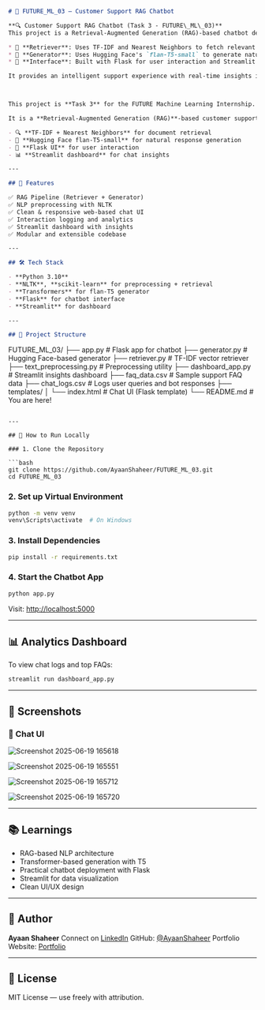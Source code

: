 
```markdown
# 🤖 FUTURE_ML_03 – Customer Support RAG Chatbot

**🔍 Customer Support RAG Chatbot (Task 3 - FUTURE\_ML\_03)**
This project is a Retrieval-Augmented Generation (RAG)-based chatbot designed to handle customer support queries using a hybrid approach:

* 🔹 **Retriever**: Uses TF-IDF and Nearest Neighbors to fetch relevant FAQs
* 🔹 **Generator**: Uses Hugging Face's `flan-T5-small` to generate natural language responses
* 🔹 **Interface**: Built with Flask for user interaction and Streamlit for analytics

It provides an intelligent support experience with real-time insights into common queries and usage patterns.



This project is **Task 3** for the FUTURE Machine Learning Internship.

It is a **Retrieval-Augmented Generation (RAG)**-based customer support chatbot capable of answering queries using a combination of:

- 🔍 **TF-IDF + Nearest Neighbors** for document retrieval
- 🧠 **Hugging Face flan-T5-small** for natural response generation
- 💬 **Flask UI** for user interaction
- 📊 **Streamlit dashboard** for chat insights

---

## 🚀 Features

✅ RAG Pipeline (Retriever + Generator)  
✅ NLP preprocessing with NLTK  
✅ Clean & responsive web-based chat UI  
✅ Interaction logging and analytics  
✅ Streamlit dashboard with insights  
✅ Modular and extensible codebase  

---

## 🛠️ Tech Stack

- **Python 3.10**
- **NLTK**, **scikit-learn** for preprocessing + retrieval
- **Transformers** for flan-T5 generator
- **Flask** for chatbot interface
- **Streamlit** for dashboard

---

## 📁 Project Structure

```

FUTURE\_ML\_03/
├── app.py                  # Flask app for chatbot
├── generator.py            # Hugging Face-based generator
├── retriever.py            # TF-IDF vector retriever
├── text\_preprocessing.py   # Preprocessing utility
├── dashboard\_app.py        # Streamlit insights dashboard
├── faq\_data.csv            # Sample support FAQ data
├── chat\_logs.csv           # Logs user queries and bot responses
├── templates/
│   └── index.html          # Chat UI (Flask template)
└── README.md               # You are here!

````

---

## 🧪 How to Run Locally

### 1. Clone the Repository

```bash
git clone https://github.com/AyaanShaheer/FUTURE_ML_03.git
cd FUTURE_ML_03
````

### 2. Set up Virtual Environment

```bash
python -m venv venv
venv\Scripts\activate  # On Windows
```

### 3. Install Dependencies

```bash
pip install -r requirements.txt
```

### 4. Start the Chatbot App

```bash
python app.py
```

Visit: [http://localhost:5000](http://localhost:5000)

---

## 📊 Analytics Dashboard

To view chat logs and top FAQs:

```bash
streamlit run dashboard_app.py
```

---

## 📸 Screenshots

### 💬 Chat UI

![Screenshot 2025-06-19 165618](https://github.com/user-attachments/assets/bd563fb6-7160-4682-bf1d-1cbf1f6c65de)

![Screenshot 2025-06-19 165551](https://github.com/user-attachments/assets/0c2c48cd-9143-432d-baf7-ed2388ccadb3)

![Screenshot 2025-06-19 165712](https://github.com/user-attachments/assets/3cf4d412-60e1-44e6-aa1a-87965331e8cd)

![Screenshot 2025-06-19 165720](https://github.com/user-attachments/assets/12becfaa-5cb0-48ca-aa60-901a2a6950f5)

---


## 📚 Learnings

* RAG-based NLP architecture
* Transformer-based generation with T5
* Practical chatbot deployment with Flask
* Streamlit for data visualization
* Clean UI/UX design

---

## 🙌 Author

**Ayaan Shaheer**
Connect on [LinkedIn](https://linkedin.com/in/ayaan-shaheer-74a087230)
GitHub: [@AyaanShaheer](https://github.com/AyaanShaheer)
Portfolio Website: [Portfolio](https://chatprofolio.vercel.app/profile/ayaanshaheer)

---

## 📜 License

MIT License — use freely with attribution.
